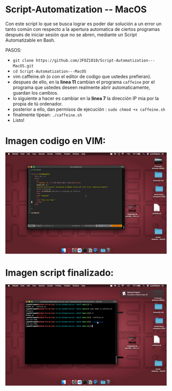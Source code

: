 # Script-Automatization -- MacOS
Con este script lo que se busca lograr es poder dar solución a un error un tanto común con respecto a la apertura automatica de ciertos programas después de iniciar sesión que no se abren, mediante un Script Automatizable en Bash. 

PASOS: 
* `git clone https://github.com/JFOZ1010/Script-Automatization---MacOS.git`
* `cd Script-Automatization---MacOS`
* vim caffeine.sh (o con el editor de codigo que ustedes prefieran). 
* despues de ello, en la **linea 11** cambian el programa `caffeine` por el programa que ustedes deseen realmente abrir automaticamente, guardan los cambios.
* lo siguiente a hacer es cambiar en la **linea 7** la dirección IP mia por la propia de tú ordenador.
* posterior a ello, dan permisos de ejecución : `sudo chmod +x caffeine.sh` 
* finalmente tipean: `./caffeine.sh`
* Listo! 
# **Imagen codigo en VIM:**
![Image text](https://github.com/JFOZ1010/Script-Automatization---MacOS/blob/main/code.png)

# Imagen script finalizado:
![Image text](https://github.com/JFOZ1010/Script-Automatization---MacOS/blob/main/image.png)
